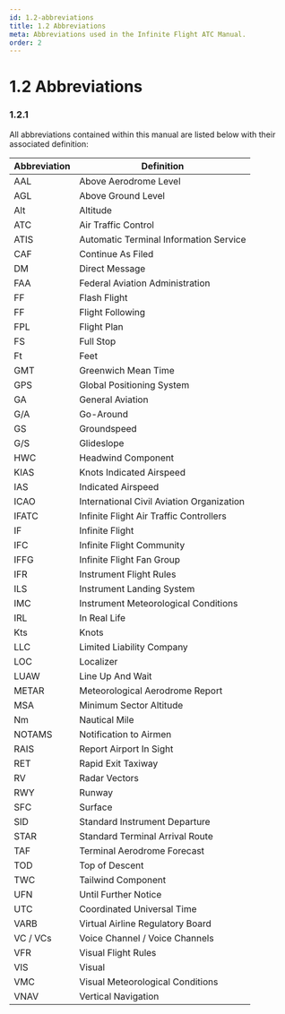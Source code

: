 ```yaml
---
id: 1.2-abbreviations
title: 1.2 Abbreviations
meta: Abbreviations used in the Infinite Flight ATC Manual.
order: 2
---
```


# 1.2 Abbreviations



### 1.2.1

All abbreviations contained within this manual are listed below with their associated definition:

 

| Abbreviation | Definition                                |
| ------------ | ----------------------------------------- |
| AAL          | Above Aerodrome Level                     |
| AGL          | Above Ground Level                        |
| Alt          | Altitude                                  |
| ATC          | Air Traffic Control                       |
| ATIS         | Automatic Terminal Information Service    |
| CAF          | Continue As Filed                         |
| DM           | Direct Message                            |
| FAA          | Federal Aviation Administration           |
| FF           | Flash Flight                              |
| FF           | Flight Following                          |
| FPL          | Flight Plan                               |
| FS           | Full Stop                                 |
| Ft           | Feet                                      |
| GMT          | Greenwich Mean Time                       |
| GPS          | Global Positioning System                 |
| GA           | General Aviation                          |
| G/A          | Go-Around                                 |
| GS           | Groundspeed                               |
| G/S          | Glideslope                                |
| HWC          | Headwind Component                        |
| KIAS         | Knots Indicated Airspeed                  |
| IAS          | Indicated  Airspeed                       |
| ICAO         | International Civil Aviation Organization |
| IFATC        | Infinite Flight Air Traffic Controllers   |
| IF           | Infinite Flight                           |
| IFC          | Infinite Flight Community                 |
| IFFG         | Infinite Flight Fan Group                 |
| IFR          | Instrument Flight Rules                   |
| ILS          | Instrument Landing System                 |
| IMC          | Instrument Meteorological Conditions      |
| IRL          | In Real Life                              |
| Kts          | Knots                                     |
| LLC          | Limited Liability Company                 |
| LOC          | Localizer                                 |
| LUAW         | Line Up And Wait                          |
| METAR        | Meteorological Aerodrome Report           |
| MSA          | Minimum Sector Altitude                   |
| Nm           | Nautical Mile                             |
| NOTAMS       | Notification to Airmen                    |
| RAIS         | Report Airport In Sight                   |
| RET          | Rapid Exit Taxiway                        |
| RV           | Radar Vectors                             |
| RWY          | Runway                                    |
| SFC          | Surface                                   |
| SID          | Standard Instrument Departure             |
| STAR         | Standard Terminal Arrival Route           |
| TAF          | Terminal Aerodrome Forecast               |
| TOD          | Top of Descent                            |
| TWC          | Tailwind Component                        |
| UFN          | Until Further Notice                      |
| UTC          | Coordinated Universal Time                |
| VARB         | Virtual Airline Regulatory Board          |
| VC / VCs     | Voice Channel / Voice Channels            |
| VFR          | Visual Flight Rules                       |
| VIS          | Visual                                    |
| VMC          | Visual Meteorological Conditions          |
| VNAV         | Vertical Navigation                       |